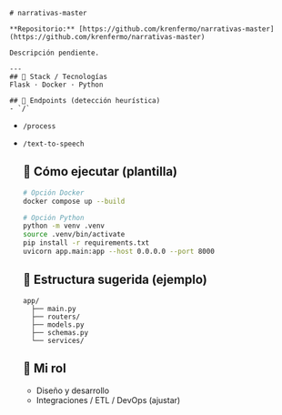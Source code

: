     # narrativas-master

    **Repositorio:** [https://github.com/krenfermo/narrativas-master](https://github.com/krenfermo/narrativas-master)

    Descripción pendiente.

    ---
    ## 🧩 Stack / Tecnologías
    Flask · Docker · Python

    ## 🔌 Endpoints (detección heurística)
    - `/`
- `/process`
- `/text-to-speech`

    ## 🚀 Cómo ejecutar (plantilla)
    ```bash
    # Opción Docker
    docker compose up --build

    # Opción Python
    python -m venv .venv
    source .venv/bin/activate
    pip install -r requirements.txt
    uvicorn app.main:app --host 0.0.0.0 --port 8000
    ```

    ## 📂 Estructura sugerida (ejemplo)
    ```
    app/
      ├── main.py
      ├── routers/
      ├── models.py
      ├── schemas.py
      └── services/
    ```

    ## 👤 Mi rol
    - Diseño y desarrollo
    - Integraciones / ETL / DevOps (ajustar)
